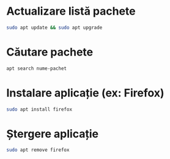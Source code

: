 # Actualizare listă pachete
```bash
sudo apt update && sudo apt upgrade
```
# Căutare pachete
```bash
apt search nume-pachet
```
# Instalare aplicație (ex: Firefox)
```bash
sudo apt install firefox
```
# Ștergere aplicație
```bash
sudo apt remove firefox
```
